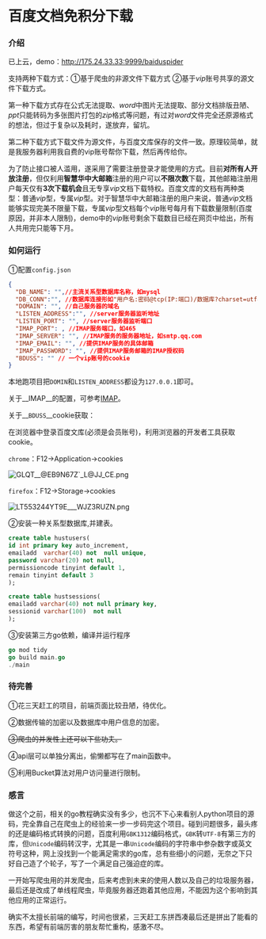 # 百度文档免积分下载
### 介绍

已上云，demo：http://175.24.33.33:9999/baiduspider

支持两种下载方式：①基于爬虫的非源文件下载方式	②基于$vip$账号共享的源文件下载方式。

第一种下载方式存在公式无法提取、$word$中图片无法提取、部分文档排版丑陋、$ppt$只能转码为多张图片打包的$zip$格式等问题，有过对$word$文件完全还原源格式的想法，但过于复杂以及耗时，遂放弃，留坑。

第二种下载方式下载文件为源文件，与百度文库保存的文件一致。原理较简单，就是我服务器利用我自费的vip账号帮你下载，然后再传给你。

为了防止接口被人滥用，遂采用了需要注册登录才能使用的方式。目前**对所有人开放注册**，但仅利用**智慧华中大邮箱**注册的用户可以**不限次数**下载，其他邮箱注册用户每天仅有**3次下载机会**且无专享$vip$文档下载特权。百度文库的文档有两种类型：普通$vip$型，专属$vip$型。对于智慧华中大邮箱注册的用户来说，普通$vip$文档能够实现完美不限量下载，专属$vip$型文档每个$vip$账号每月有下载数量限制(百度原因，并非本人限制)，demo中的$vip$账号剩余下载数目已经在网页中给出，所有人共用完只能等下月。

### 如何运行

①配置`config.json`

```json
{
  "DB_NAME": "",//主流关系型数据库名称，如mysql
  "DB_CONN":"", //数据库连接形如"用户名:密码@tcp(IP:端口)/数据库?charset=utf8"
  "DOMAIN": "",	//自己服务器的域名
  "LISTEN_ADDRESS":"", //server服务器监听地址
  "LISTEN_PORT": "", //server服务器监听端口
  "IMAP_PORT": , //IMAP服务端口，如465
  "IMAP_SERVER": "", //IMAP服务的服务器地址，如smtp.qq.com
  "IMAP_EMAIL": "", //提供IMAP服务的具体邮箱
  "IMAP_PASSWORD": "", //提供IMAP服务邮箱的IMAP授权码
  "BDUSS": "" // 一个vip账号的cookie
}
```

本地跑项目把`DOMIN`和`LISTEN_ADDRESS`都设为`127.0.0.1`即可。

关于__IMAP__的配置，可参考[IMAP](https://service.mail.qq.com/cgi-bin/help?subtype=1&id=28&no=331)。

关于__`BDUSS`__cookie获取：

在浏览器中登录百度文库(必须是会员账号)，利用浏览器的开发者工具获取cookie。

`chrome`：F12->Application->cookies

![GLQT__@EB9N67Z`_L@JJ_CE.png](https://i.loli.net/2020/05/13/WHwFa4kmsvlzLgN.png)

`firefox`：F12->Storage->cookies

![LT553244YT9E___WJZ3RUZN.png](https://i.loli.net/2020/05/13/gncU7tZIm1dhEzx.png)

②安装一种关系型数据库,并建表。

```sql
create table hustusers(	
id int primary key auto_increment,
emailadd  varchar(40) not  null unique,
password varchar(20) not null,
permissioncode tinyint default 1,
remain tinyint default 3
);

create table hustsessions(
emailadd varchar(40) not null primary key,
sessionid varchar(100)  not null 
);
```

③安装第三方go依赖，编译并运行程序

```go
go mod tidy
go build main.go
./main
```

### 待完善

①花三天赶工的项目，前端页面比较丑陋，待优化。

②数据传输的加密以及数据库中用户信息的加密。

~~③爬虫的并发性上还可以下些功夫。~~

④api层可以单独分离出，偷懒都写在了main函数中。

⑤利用Bucket算法对用户访问量进行限制。

### 感言

做这个之前，相关的go教程确实没有多少，也沉不下心来看别人python项目的源码，完全靠自己在爬虫上的经验来一步一步码完这个项目。碰到问题很多，最头疼的还是编码格式转换的问题，百度利用`GBK1312`编码格式，`GBK`转`UTF-8`有第三方的库，但`Unicode`编码转汉字，尤其是一串`Unicode`编码的字符串中参杂数字或英文符号这种，网上没找到一个能满足需求的go库，总有些细小的问题，无奈之下只好自己造了个轮子，写了一个满足自己强迫症的库。

一开始写爬虫用的并发爬虫，后来考虑到未来的使用人数以及自己的垃圾服务器，最后还是改成了单线程爬虫，毕竟服务器还跑着其他应用，不能因为这个影响到其他应用的正常运行。

确实不太擅长前端的编写，时间也很紧，三天赶工东拼西凑最后还是拼出了能看的东西，希望有前端厉害的朋友帮忙重构，感激不尽。









